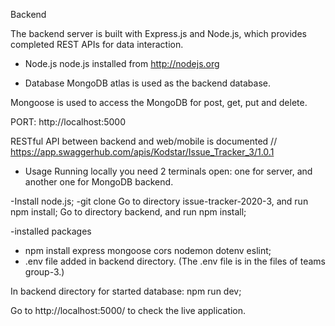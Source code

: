 Backend

The backend server is built with Express.js and Node.js, which provides completed REST APIs for data interaction.

- Node.js
node.js installed from http://nodejs.org

- Database
MongoDB atlas is used as the backend database.

Mongoose is used to access the MongoDB for post, get, put and delete.

PORT: http://localhost:5000

RESTful API between backend and web/mobile is documented
// https://app.swaggerhub.com/apis/Kodstar/Issue_Tracker_3/1.0.1

- Usage
Running locally you need 2 terminals open: one for server, and another one for MongoDB backend. 

-Install node.js; 
-git clone
Go to directory issue-tracker-2020-3, and run npm install;
Go to directory backend, and run npm install;

-installed packages
* npm install express mongoose cors nodemon dotenv eslint;
* .env file added in backend directory. 
(The .env file is in the files of teams group-3.)

In backend directory for started database: npm run dev;

Go to http://localhost:5000/ to check the live application.
